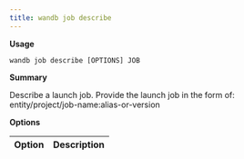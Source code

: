 ```yaml
---
title: wandb job describe
---
```

**Usage**

`wandb job describe [OPTIONS] JOB`

**Summary**

Describe a launch job. Provide the launch job in the form of:
entity/project/job-name:alias-or-version

**Options**

| **Option** | **Description** |
| :--- | :--- |

